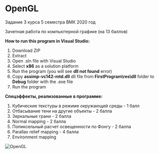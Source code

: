 # OpenGL
Задание 3 курса 5 семестра ВМК 2020 год

Зачетная работа по компьютерной графике (на 13 баллов)

**How to run this program in Visual Studio:**
1. Download ZIP
2. Extract
3. Open .sln file with Visual Studio
4. Select **x86** as a solution platform
5. Run the program (you will see **dll not found** error)
5. Copy **assimp-vc142-mtd.dll** dll file from **FirstProgram\res\dll** folder to **Debug** folder with the .exe file
6. Run the program

**Спецэффекты, реализованные в программе:**
<br />
  1. Кубические текстуры в режиме окружающей среды - 1 балл
  2. Отбасывание тени на другие объекты - 2 балла
  3. Зеркальные грани - 2 балла
  4. Normal mapping - 2 балла
  5. Попиксельный расчет освещенности по Фонгу - 2 балла
  6. Parallax relief mapping - 4 балла
  7. Environment mapping
  
![OpenGL](https://user-images.githubusercontent.com/65111871/124356724-42a36200-dc20-11eb-8a5f-f4318122ded9.png)
